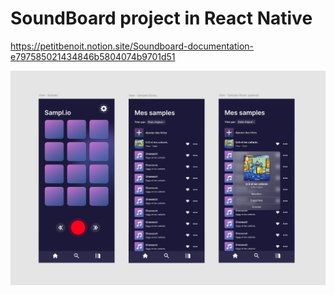 # SoundBoard project in React Native

https://petitbenoit.notion.site/Soundboard-documentation-e797585021434846b5804074b9701d51

![](thumbnail.jpg)

